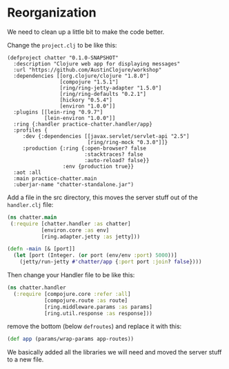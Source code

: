 # Reorganization

We need to clean up a little bit to make the code better.

Change the `project.clj` to be like this:

```
(defproject chatter "0.1.0-SNAPSHOT"  
  :description "Clojure web app for displaying messages"  
  :url "https://github.com/AustinClojure/workshop"
  :dependencies [[org.clojure/clojure "1.8.0"]
                 [compojure "1.5.1"]                 
                 [ring/ring-jetty-adapter "1.5.0"]                 
                 [ring/ring-defaults "0.2.1"]
                 [hickory "0.5.4"]                 
                 [environ "1.0.0"]]
  :plugins [[lein-ring "0.9.7"]            
            [lein-environ "1.0.0"]]
  :ring {:handler practice-chatter.handler/app}
  :profiles {
     :dev {:dependencies [[javax.servlet/servlet-api "2.5"]                               
                          [ring/ring-mock "0.3.0"]]}   
     :production {:ring {:open-browser? false
                         :stacktraces? false
                         :auto-reload? false}}
                  :env {production true}}
  :aot :all  
  :main practice-chatter.main  
  :uberjar-name "chatter-standalone.jar")
```



Add a file in the src directory, this moves the server stuff out of the `handler.clj` file:

```clojure
(ns chatter.main  
 (:require [chatter.handler :as chatter]            
           [environ.core :as env]            
           [ring.adapter.jetty :as jetty]))

(defn -main [& [port]]  
  (let [port (Integer. (or port (env/env :port) 5000))]    
    (jetty/run-jetty #'chatter/app {:port port :join? false})))
```

Then change your Handler file to be like this: 

```clojure
(ns chatter.handler
  (:require [compojure.core :refer :all]
            [compojure.route :as route]
            [ring.middleware.params :as params]
            [ring.util.response :as response]))
```

remove the bottom (below `defroutes`) and replace it with this:

```clojure
(def app (params/wrap-params app-routes))
```

We basically added all the libraries we will need and moved the server stuff to a new file.


